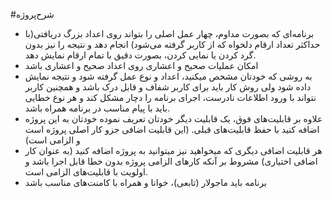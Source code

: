 #شرح‌پروژه
- برنامه‌ای که بصورت مداوم، چهار عمل اصلی را بتواند روی اعداد بزرگ دریافتی(با حداکثر تعداد ارقام دلخواه که از کاربر گرفته می‌شود) انجام دهد و نتیجه را نیز بدون گرد کردن یا نمایی کردن، بصورت دقیق با تمام ارقام نمایش دهد. 
- امکان عملیات صحیح و اعشاری روی اعداد صحیح و اعشاری باشد 
- به روشی که خودتان مشخص میکنید، اعداد و نوع عمل گرفته شود و نتیجه نمایش داده شود ولی روش کار باید برای کاربر شفاف و قابل درک باشد و همچنین کاربر نتواند با ورود اطلاعات نادرست، اجرای برنامه را دچار مشکل کند و هر نوع خطایی باید با پیام مناسب در برنامه همراه باشد.
- علاوه بر قابلیت‌های فوق، یک قابلیت دیگر خودتان تعریف نموده خودتان به این پروژه اضافه کنید با حفظ قابلیت‌های قبلی. (این قابلیت اضافی جزو کار اصلی پروژه است و الزامی است)
- هر قابلیت اضافی دیگری که میخواهید  نیز میتوانید به پروژه اضافه کنید (به عنوان کار اضافی اختیاری) مشروط بر آنکه کارهای الزامی پروژه بدون خطا قابل اجرا باشد و اولویت با قابلیت‌های الزامی است.
- برنامه باید ماجولار (تابعی)، خوانا و همراه با کامنت‌های مناسب باشد
